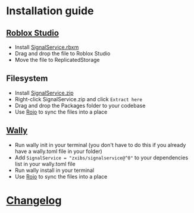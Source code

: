 # Installation guide

## [Roblox Studio](https://roblox.com/create)

- Install [SignalService.rbxm](rbxm)
- Drag and drop the file to Roblox Studio
- Move the file to ReplicatedStorage

## Filesystem

- Install [SignalService.zip](zip)
- Right-click SignalService.zip and click `Extract here`
- Drag and drop the Packages folder to your codebase
- Use [Rojo](https://rojo.space/) to sync the files into a place

## [Wally](https://github.com/UpliftGames/wally)

- Run wally init in your terminal (you don't have to do this if you already have a wally.toml file in your folder)
- Add `SignalService = "zxibs/signalservice@^0"` to your dependencies list in your wally.toml file
- Run wally install in your terminal
- Use [Rojo](https://rojo.space/) to sync the files into a place

# [Changelog](/changelog.md)
